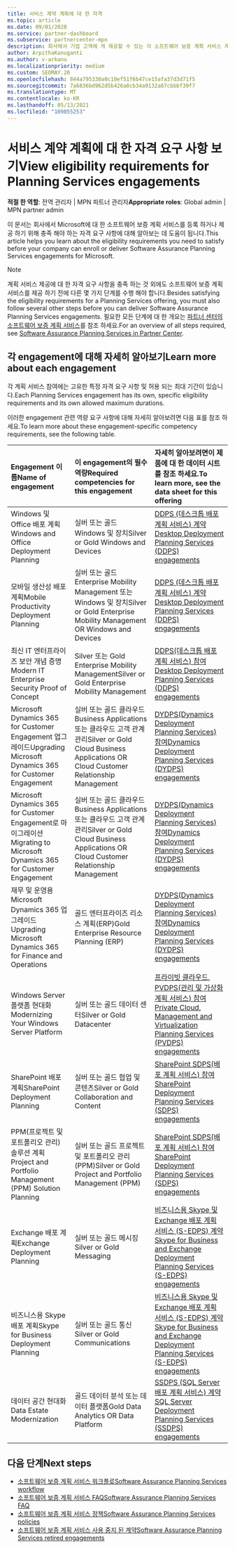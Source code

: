 ```yaml
---
title: 서비스 계약 계획에 대 한 자격
ms.topic: article
ms.date: 09/01/2020
ms.service: partner-dashboard
ms.subservice: partnercenter-mpn
description: 회사에서 기업 고객에 게 제공할 수 있는 각 소프트웨어 보증 계획 서비스 계약에 대 한 자격 요구 사항에 대해 알아봅니다.
author: ArpithaKanuganti
ms.author: v-arkanu
ms.localizationpriority: medium
ms.custom: SEOMAY.20
ms.openlocfilehash: 844a795330a0c10ef51f6b47ce15afa37d3d71f5
ms.sourcegitcommit: 7a6836bd962d5b426a8cb34a9132a87cbbbf39f7
ms.translationtype: MT
ms.contentlocale: ko-KR
ms.lasthandoff: 05/13/2021
ms.locfileid: "109855253"
---
```

# <a name="view-eligibility-requirements-for-planning-services-engagements"></a><span data-ttu-id="f0991-103">서비스 계약 계획에 대 한 자격 요구 사항 보기</span><span class="sxs-lookup"><span data-stu-id="f0991-103">View eligibility requirements for Planning Services engagements</span></span>

<span data-ttu-id="f0991-104">**적절 한 역할**: 전역 관리자 | MPN 파트너 관리자</span><span class="sxs-lookup"><span data-stu-id="f0991-104">**Appropriate roles**: Global admin | MPN partner admin</span></span>

<span data-ttu-id="f0991-105">이 문서는 회사에서 Microsoft에 대 한 소프트웨어 보증 계획 서비스를 등록 하거나 제공 하기 위해 충족 해야 하는 자격 요구 사항에 대해 알아보는 데 도움이 됩니다.</span><span class="sxs-lookup"><span data-stu-id="f0991-105">This article helps you learn about the eligibility requirements you need to satisfy before your company can enroll or deliver Software Assurance Planning Services engagements for Microsoft.</span></span>

>[!NOTE]
> <span data-ttu-id="f0991-106">계획 서비스 제공에 대 한 자격 요구 사항을 충족 하는 것 외에도 소프트웨어 보증 계획 서비스를 제공 하기 전에 다른 몇 가지 단계를 수행 해야 합니다.</span><span class="sxs-lookup"><span data-stu-id="f0991-106">Besides satisfying the eligibility requirements for a Planning Services offering, you must also follow several other steps before you can deliver Software Assurance Planning Services engagements.</span></span> <span data-ttu-id="f0991-107">필요한 모든 단계에 대 한 개요는 [파트너 센터의 소프트웨어 보증 계획 서비스](software-assurance-dps.md)를 참조 하세요.</span><span class="sxs-lookup"><span data-stu-id="f0991-107">For an overview of all steps required, see [Software Assurance Planning Services in Partner Center](software-assurance-dps.md).</span></span>

## <a name="learn-more-about-each-engagement"></a><span data-ttu-id="f0991-108">각 engagement에 대해 자세히 알아보기</span><span class="sxs-lookup"><span data-stu-id="f0991-108">Learn more about each engagement</span></span>

<span data-ttu-id="f0991-109">각 계획 서비스 참여에는 고유한 특정 자격 요구 사항 및 허용 되는 최대 기간이 있습니다.</span><span class="sxs-lookup"><span data-stu-id="f0991-109">Each Planning Services engagement has its own, specific eligibility requirements and its own allowed maximum durations.</span></span>

<span data-ttu-id="f0991-110">이러한 engagement 관련 역량 요구 사항에 대해 자세히 알아보려면 다음 표를 참조 하세요.</span><span class="sxs-lookup"><span data-stu-id="f0991-110">To learn more about these engagement-specific competency requirements, see the following table.</span></span>

| <span data-ttu-id="f0991-111">Engagement 이름</span><span class="sxs-lookup"><span data-stu-id="f0991-111">Name of engagement</span></span> | <span data-ttu-id="f0991-112">이 engagement의 필수 역량</span><span class="sxs-lookup"><span data-stu-id="f0991-112">Required competencies for this engagement</span></span> | <span data-ttu-id="f0991-113">자세히 알아보려면이 제품에 대 한 데이터 시트를 참조 하세요.</span><span class="sxs-lookup"><span data-stu-id="f0991-113">To learn more, see the data sheet for this offering</span></span> |
|:--- |:--- |:--- |
| <span data-ttu-id="f0991-114">Windows 및 Office 배포 계획</span><span class="sxs-lookup"><span data-stu-id="f0991-114">Windows and Office Deployment Planning</span></span>  | <span data-ttu-id="f0991-115">실버 또는 골드 Windows 및 장치</span><span class="sxs-lookup"><span data-stu-id="f0991-115">Silver or Gold Windows and Devices</span></span>  |  [<span data-ttu-id="f0991-116">DDPS (데스크톱 배포 계획 서비스) 계약</span><span class="sxs-lookup"><span data-stu-id="f0991-116">Desktop Deployment Planning Services (DDPS) engagements</span></span>](https://go.microsoft.com/fwlink/?linkid=2116072)
| <span data-ttu-id="f0991-117">모바일 생산성 배포 계획</span><span class="sxs-lookup"><span data-stu-id="f0991-117">Mobile Productivity Deployment Planning</span></span>  | <span data-ttu-id="f0991-118">실버 또는 골드 Enterprise Mobility Management 또는 Windows 및 장치</span><span class="sxs-lookup"><span data-stu-id="f0991-118">Silver or Gold Enterprise Mobility Management OR Windows and Devices</span></span>  | [<span data-ttu-id="f0991-119">DDPS (데스크톱 배포 계획 서비스) 계약</span><span class="sxs-lookup"><span data-stu-id="f0991-119">Desktop Deployment Planning Services (DDPS) engagements</span></span>](https://go.microsoft.com/fwlink/?linkid=2116072) |  
| <span data-ttu-id="f0991-120">최신 IT 엔터프라이즈 보안 개념 증명</span><span class="sxs-lookup"><span data-stu-id="f0991-120">Modern IT Enterprise Security Proof of Concept</span></span> |  <span data-ttu-id="f0991-121">Silver 또는 Gold Enterprise Mobility Management</span><span class="sxs-lookup"><span data-stu-id="f0991-121">Silver or Gold Enterprise Mobility Management</span></span>  | [<span data-ttu-id="f0991-122">DDPS(데스크톱 배포 계획 서비스) 참여</span><span class="sxs-lookup"><span data-stu-id="f0991-122">Desktop Deployment Planning Services (DDPS) engagements</span></span>](https://go.microsoft.com/fwlink/?linkid=2116072) |  
| <span data-ttu-id="f0991-123">Microsoft Dynamics 365 for Customer Engagement 업그레이드</span><span class="sxs-lookup"><span data-stu-id="f0991-123">Upgrading Microsoft Dynamics 365 for Customer Engagement</span></span>  | <span data-ttu-id="f0991-124">실버 또는 골드 클라우드 Business Applications 또는 클라우드 고객 관계 관리</span><span class="sxs-lookup"><span data-stu-id="f0991-124">Silver or Gold Cloud Business Applications OR Cloud Customer Relationship Management</span></span>  | [<span data-ttu-id="f0991-125">DYDPS(Dynamics Deployment Planning Services) 참여</span><span class="sxs-lookup"><span data-stu-id="f0991-125">Dynamics Deployment Planning Services (DYDPS) engagements</span></span>](https://go.microsoft.com/fwlink/?linkid=2116073)
| <span data-ttu-id="f0991-126">Microsoft Dynamics 365 for Customer Engagement로 마이그레이션</span><span class="sxs-lookup"><span data-stu-id="f0991-126">Migrating to Microsoft Dynamics 365 for Customer Engagement</span></span>  | <span data-ttu-id="f0991-127">실버 또는 골드 클라우드 Business Applications 또는 클라우드 고객 관계 관리</span><span class="sxs-lookup"><span data-stu-id="f0991-127">Silver or Gold Cloud Business Applications OR Cloud Customer Relationship Management</span></span>  | [<span data-ttu-id="f0991-128">DYDPS(Dynamics Deployment Planning Services) 참여</span><span class="sxs-lookup"><span data-stu-id="f0991-128">Dynamics Deployment Planning Services (DYDPS) engagements</span></span>](https://go.microsoft.com/fwlink/?linkid=2116073)
| <span data-ttu-id="f0991-129">재무 및 운영용 Microsoft Dynamics 365 업그레이드</span><span class="sxs-lookup"><span data-stu-id="f0991-129">Upgrading Microsoft Dynamics 365 for Finance and Operations</span></span>  | <span data-ttu-id="f0991-130">골드 엔터프라이즈 리소스 계획(ERP)</span><span class="sxs-lookup"><span data-stu-id="f0991-130">Gold Enterprise Resource Planning (ERP)</span></span>  | [<span data-ttu-id="f0991-131">DYDPS(Dynamics Deployment Planning Services) 참여</span><span class="sxs-lookup"><span data-stu-id="f0991-131">Dynamics Deployment Planning Services (DYDPS) engagements</span></span>](https://go.microsoft.com/fwlink/?linkid=2116073)  |
| <span data-ttu-id="f0991-132">Windows Server 플랫폼 현대화</span><span class="sxs-lookup"><span data-stu-id="f0991-132">Modernizing Your Windows Server Platform</span></span> | <span data-ttu-id="f0991-133">실버 또는 골드 데이터 센터</span><span class="sxs-lookup"><span data-stu-id="f0991-133">Silver or Gold Datacenter</span></span> | [<span data-ttu-id="f0991-134">프라이빗 클라우드, PVDPS(관리 및 가상화 계획 서비스) 참여</span><span class="sxs-lookup"><span data-stu-id="f0991-134">Private Cloud, Management and Virtualization Planning Services (PVDPS) engagements</span></span>](https://go.microsoft.com/fwlink/?linkid=2115982) |
| <span data-ttu-id="f0991-135">SharePoint 배포 계획</span><span class="sxs-lookup"><span data-stu-id="f0991-135">SharePoint Deployment Planning</span></span>  | <span data-ttu-id="f0991-136">실버 또는 골드 협업 및 콘텐츠</span><span class="sxs-lookup"><span data-stu-id="f0991-136">Silver or Gold Collaboration and Content</span></span>  | [<span data-ttu-id="f0991-137">SharePoint SDPS(배포 계획 서비스) 참여</span><span class="sxs-lookup"><span data-stu-id="f0991-137">SharePoint Deployment Planning Services (SDPS) engagements</span></span>](https://go.microsoft.com/fwlink/?linkid=2116074)  |
| <span data-ttu-id="f0991-138">PPM(프로젝트 및 포트폴리오 관리) 솔루션 계획</span><span class="sxs-lookup"><span data-stu-id="f0991-138">Project and Portfolio Management (PPM) Solution Planning</span></span>  | <span data-ttu-id="f0991-139">실버 또는 골드 프로젝트 및 포트폴리오 관리(PPM)</span><span class="sxs-lookup"><span data-stu-id="f0991-139">Silver or Gold Project and Portfolio Management (PPM)</span></span>  | [<span data-ttu-id="f0991-140">SharePoint SDPS(배포 계획 서비스) 참여</span><span class="sxs-lookup"><span data-stu-id="f0991-140">SharePoint Deployment Planning Services (SDPS) engagements</span></span>](https://go.microsoft.com/fwlink/?linkid=2116074)  |
| <span data-ttu-id="f0991-141">Exchange 배포 계획</span><span class="sxs-lookup"><span data-stu-id="f0991-141">Exchange Deployment Planning</span></span>  | <span data-ttu-id="f0991-142">실버 또는 골드 메시징</span><span class="sxs-lookup"><span data-stu-id="f0991-142">Silver or Gold Messaging</span></span>  | [<span data-ttu-id="f0991-143">비즈니스용 Skype 및 Exchange 배포 계획 서비스 (S-EDPS) 계약</span><span class="sxs-lookup"><span data-stu-id="f0991-143">Skype for Business and Exchange Deployment Planning Services (S-EDPS) engagements</span></span>](https://go.microsoft.com/fwlink/?linkid=2116075)  |
<span data-ttu-id="f0991-144">비즈니스용 Skype 배포 계획</span><span class="sxs-lookup"><span data-stu-id="f0991-144">Skype for Business Deployment Planning</span></span>  | <span data-ttu-id="f0991-145">실버 또는 골드 통신</span><span class="sxs-lookup"><span data-stu-id="f0991-145">Silver or Gold Communications</span></span>  | [<span data-ttu-id="f0991-146">비즈니스용 Skype 및 Exchange 배포 계획 서비스 (S-EDPS) 계약</span><span class="sxs-lookup"><span data-stu-id="f0991-146">Skype for Business and Exchange Deployment Planning Services (S-EDPS) engagements</span></span>](https://go.microsoft.com/fwlink/?linkid=2116075)  |
| <span data-ttu-id="f0991-147">데이터 공간 현대화</span><span class="sxs-lookup"><span data-stu-id="f0991-147">Data Estate Modernization</span></span>  | <span data-ttu-id="f0991-148">골드 데이터 분석 또는 데이터 플랫폼</span><span class="sxs-lookup"><span data-stu-id="f0991-148">Gold Data Analytics OR Data Platform</span></span>  | [<span data-ttu-id="f0991-149">SSDPS (SQL Server 배포 계획 서비스) 계약</span><span class="sxs-lookup"><span data-stu-id="f0991-149">SQL Server Deployment Planning Services (SSDPS) engagements</span></span>](https://go.microsoft.com/fwlink/?linkid=2116076)  |

## <a name="next-steps"></a><span data-ttu-id="f0991-150">다음 단계</span><span class="sxs-lookup"><span data-stu-id="f0991-150">Next steps</span></span>

- [<span data-ttu-id="f0991-151">소프트웨어 보증 계획 서비스 워크플로</span><span class="sxs-lookup"><span data-stu-id="f0991-151">Software Assurance Planning Services workflow</span></span>](https://go.microsoft.com/fwlink/?linkid=2115983)
- [<span data-ttu-id="f0991-152">소프트웨어 보증 계획 서비스 FAQ</span><span class="sxs-lookup"><span data-stu-id="f0991-152">Software Assurance Planning Services FAQ</span></span>](https://go.microsoft.com/fwlink/?linkid=2116077)
- [<span data-ttu-id="f0991-153">소프트웨어 보증 계획 서비스 정책</span><span class="sxs-lookup"><span data-stu-id="f0991-153">Software Assurance Planning Services policies</span></span>](https://go.microsoft.com/fwlink/?linkid=2115984)
- [<span data-ttu-id="f0991-154">소프트웨어 보증 계획 서비스 사용 중지 된 계약</span><span class="sxs-lookup"><span data-stu-id="f0991-154">Software Assurance Planning Services retired engagements</span></span>](https://query.prod.cms.rt.microsoft.com/cms/api/am/binary/RE4sln9)
